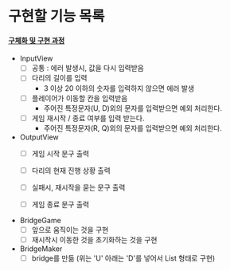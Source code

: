 # 구현할 기능 목록

#### [구체화 및 구현 과정](./PROCESS.md)

- InputView
  - [ ] 공통 : 에러 발생시, 값을 다시 입력받음
  - [ ] 다리의 길이를 입력
      - 3 이상 20 이하의 숫자를 입력하지 않으면 에러 발생
  - [ ] 플레이어가 이동할 칸을 입력받음
      - 주어진 특정문자(U, D)외의 문자를 입력받으면 예외 처리한다.
  - [ ] 게임 재시작 / 종료 여부를 입력 받는다.
      - 주어진 특정문자(R, Q)외의 문자를 입력받으면 예외 처리한다.
  
- OutputView
  - [ ] 게임 시작 문구 출력
  - [ ] 다리의 현재 진행 상황 출력
  - [ ] 실패시, 재시작을 묻는 문구 출력
  - [ ] 게임 종료 문구 출력


- BridgeGame
    - [ ] 앞으로 움직이는 것을 구현
    - [ ] 재시작시 이동한 것을 초기화하는 것을 구현
- BridgeMaker
    - [ ] bridge를 만듦 (위는 'U' 아래는 'D'를 넣어서 List<String> 형태로 구현)